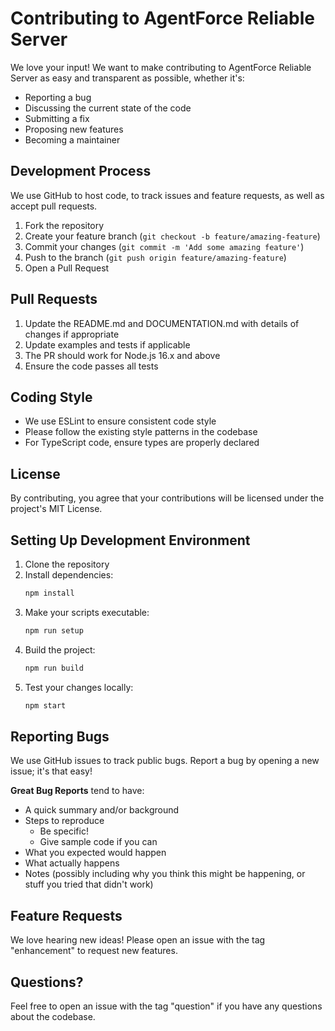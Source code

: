 # Contributing to AgentForce Reliable Server

We love your input! We want to make contributing to AgentForce Reliable Server as easy and transparent as possible, whether it's:

- Reporting a bug
- Discussing the current state of the code
- Submitting a fix
- Proposing new features
- Becoming a maintainer

## Development Process

We use GitHub to host code, to track issues and feature requests, as well as accept pull requests.

1. Fork the repository
2. Create your feature branch (`git checkout -b feature/amazing-feature`)
3. Commit your changes (`git commit -m 'Add some amazing feature'`)
4. Push to the branch (`git push origin feature/amazing-feature`)
5. Open a Pull Request

## Pull Requests

1. Update the README.md and DOCUMENTATION.md with details of changes if appropriate
2. Update examples and tests if applicable
3. The PR should work for Node.js 16.x and above
4. Ensure the code passes all tests

## Coding Style

- We use ESLint to ensure consistent code style
- Please follow the existing style patterns in the codebase
- For TypeScript code, ensure types are properly declared

## License

By contributing, you agree that your contributions will be licensed under the project's MIT License.

## Setting Up Development Environment

1. Clone the repository
2. Install dependencies:
   ```bash
   npm install
   ```
3. Make your scripts executable:
   ```bash
   npm run setup
   ```
4. Build the project:
   ```bash
   npm run build
   ```
5. Test your changes locally:
   ```bash 
   npm start
   ```

## Reporting Bugs

We use GitHub issues to track public bugs. Report a bug by opening a new issue; it's that easy!

**Great Bug Reports** tend to have:

- A quick summary and/or background
- Steps to reproduce
  - Be specific!
  - Give sample code if you can
- What you expected would happen
- What actually happens
- Notes (possibly including why you think this might be happening, or stuff you tried that didn't work)

## Feature Requests

We love hearing new ideas! Please open an issue with the tag "enhancement" to request new features.

## Questions?

Feel free to open an issue with the tag "question" if you have any questions about the codebase.